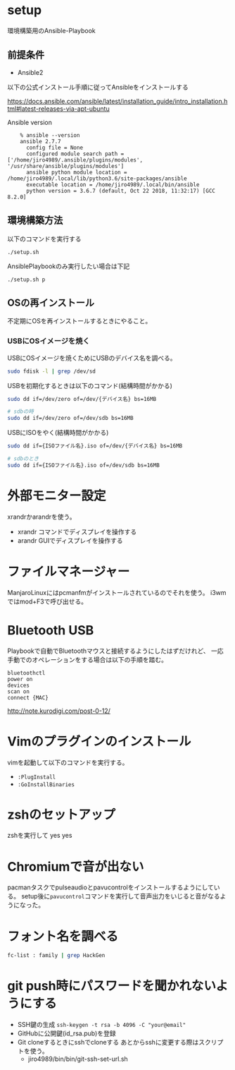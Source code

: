 # setup

環境構築用のAnsible-Playbook

## 前提条件

- Ansible2

以下の公式インストール手順に従ってAnsibleをインストールする

https://docs.ansible.com/ansible/latest/installation_guide/intro_installation.html#latest-releases-via-apt-ubuntu

Ansible version

        % ansible --version
        ansible 2.7.7
          config file = None
          configured module search path = ['/home/jiro4989/.ansible/plugins/modules', '/usr/share/ansible/plugins/modules']
          ansible python module location = /home/jiro4989/.local/lib/python3.6/site-packages/ansible
          executable location = /home/jiro4989/.local/bin/ansible
          python version = 3.6.7 (default, Oct 22 2018, 11:32:17) [GCC 8.2.0]

## 環境構築方法

以下のコマンドを実行する

```
./setup.sh
```

AnsiblePlaybookのみ実行したい場合は下記

```
./setup.sh p
```

## OSの再インストール

不定期にOSを再インストールするときにやること。

### USBにOSイメージを焼く

USBにOSイメージを焼くためにUSBのデバイス名を調べる。

```bash
sudo fdisk -l | grep /dev/sd
```

USBを初期化するときは以下のコマンド(結構時間がかかる)

```bash
sudo dd if=/dev/zero of=/dev/{デバイス名} bs=16MB

# sdbの時
sudo dd if=/dev/zero of=/dev/sdb bs=16MB
```

USBにISOをやく(結構時間がかかる)

```bash
sudo dd if={ISOファイル名}.iso of=/dev/{デバイス名} bs=16MB

# sdbのとき
sudo dd if={ISOファイル名}.iso of=/dev/sdb bs=16MB
```

# 外部モニター設定

xrandrかarandrを使う。

- xrandr コマンドでディスプレイを操作する
- arandr GUIでディスプレイを操作する

# ファイルマネージャー

ManjaroLinuxにはpcmanfmがインストールされているのでそれを使う。
i3wmではmod+F3で呼び出せる。

# Bluetooth USB

Playbookで自動でBluetoothマウスと接続するようにしたはずだけれど、
一応手動でのオペレーションをする場合は以下の手順を踏む。

```
bluetoothctl
power on
devices
scan on
connect {MAC}
```

http://note.kurodigi.com/post-0-12/

# Vimのプラグインのインストール

vimを起動して以下のコマンドを実行する。

- `:PlugInstall`
- `:GoInstallBinaries`

# zshのセットアップ

zshを実行して yes yes

# Chromiumで音が出ない

pacmanタスクでpulseaudioとpavucontrolをインストールするようにしている。
setup後に`pavucontrol`コマンドを実行して音声出力をいじると音がなるようになった。

# フォント名を調べる

```bash
fc-list : family | grep HackGen
```

# git push時にパスワードを聞かれないようにする

- SSH鍵の生成 
  `ssh-keygen -t rsa -b 4096 -C "your@email"`
- GitHubに公開鍵(id_rsa.pub)を登録
- Git cloneするときにsshでcloneする
  あとからsshに変更する際はスクリプトを使う。
  - jiro4989/bin/bin/git-ssh-set-url.sh
